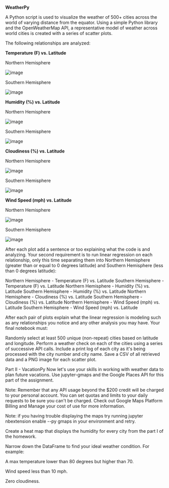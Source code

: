**WeatherPy**

A Python script is used to visualize the weather of 500+ cities across the world of varying distance from the equator. Using a simple Python library and the OpenWeatherMap API,  a representative model of weather across world cities is created with a series of scatter plots.


The following relationships are analyzed:

**Temperature (F) vs. Latitude**

Northern Hemisphere

![image](https://user-images.githubusercontent.com/69134400/119249895-3f14b980-bb51-11eb-9b77-fb8a8bd8907a.png)

Southern Hemisphere

![image](https://user-images.githubusercontent.com/69134400/119249901-4a67e500-bb51-11eb-8fee-7787752f96e5.png)


**Humidity (%) vs. Latitude**

Northern Hemisphere

![image](https://user-images.githubusercontent.com/69134400/119249966-b77b7a80-bb51-11eb-84fc-4c28a2d98401.png)

Southern Hemisphere

![image](https://user-images.githubusercontent.com/69134400/119249970-be09f200-bb51-11eb-8942-08e1196c2ed2.png)


**Cloudiness (%) vs. Latitude**

Northern Hemisphere

![image](https://user-images.githubusercontent.com/69134400/119249976-c6fac380-bb51-11eb-9f17-bfe89aff5a61.png)

Southern Hemisphere

![image](https://user-images.githubusercontent.com/69134400/119249983-d11cc200-bb51-11eb-9287-d7282b3fac47.png)


**Wind Speed (mph) vs. Latitude**

Northern Hemisphere

![image](https://user-images.githubusercontent.com/69134400/119249989-daa62a00-bb51-11eb-9b24-5baef3b1795f.png)

Southern Hemisphere

![image](https://user-images.githubusercontent.com/69134400/119249994-e134a180-bb51-11eb-8716-37717c90ac17.png)


After each plot add a sentence or too explaining what the code is and analyzing.
Your second requirement is to run linear regression on each relationship, only this time separating them into Northern Hemisphere (greater than or equal to 0 degrees latitude) and Southern Hemisphere (less than 0 degrees latitude):

Northern Hemisphere - Temperature (F) vs. Latitude
Southern Hemisphere - Temperature (F) vs. Latitude
Northern Hemisphere - Humidity (%) vs. Latitude
Southern Hemisphere - Humidity (%) vs. Latitude
Northern Hemisphere - Cloudiness (%) vs. Latitude
Southern Hemisphere - Cloudiness (%) vs. Latitude
Northern Hemisphere - Wind Speed (mph) vs. Latitude
Southern Hemisphere - Wind Speed (mph) vs. Latitude

After each pair of plots explain what the linear regression is modeling such as any relationships you notice and any other analysis you may have.
Your final notebook must:

Randomly select at least 500 unique (non-repeat) cities based on latitude and longitude.
Perform a weather check on each of the cities using a series of successive API calls.
Include a print log of each city as it's being processed with the city number and city name.
Save a CSV of all retrieved data and a PNG image for each scatter plot.


Part II - VacationPy
Now let's use your skills in working with weather data to plan future vacations. Use jupyter-gmaps and the Google Places API for this part of the assignment.


Note: Remember that any API usage beyond the $200 credit will be charged to your personal account. You can set quotas and limits to your daily requests to be sure you can't be charged. Check out Google Maps Platform Billing and Manage your cost of use for more information.


Note: if you having trouble displaying the maps try running jupyter nbextension enable --py gmaps in your environment and retry.


Create a heat map that displays the humidity for every city from the part I of the homework.



Narrow down the DataFrame to find your ideal weather condition. For example:


A max temperature lower than 80 degrees but higher than 70.


Wind speed less than 10 mph.


Zero cloudiness.





